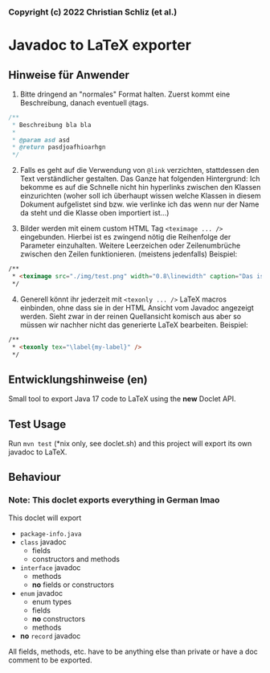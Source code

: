### Copyright (c) 2022 Christian Schliz (et al.)

# Javadoc to LaTeX exporter

## Hinweise für Anwender

1. Bitte dringend an "normales" Format halten. Zuerst kommt eine Beschreibung, danach eventuell `@`tags.
```java
/**
 * Beschreibung bla bla
 *
 * @param asd asd
 * @return pasdjoafhioarhgn
 */
```

2. Falls es geht auf die Verwendung von `@link` verzichten, stattdessen den Text verständlicher gestalten.
   Das Ganze hat folgenden Hintergrund: Ich bekomme es auf die Schnelle nicht hin hyperlinks zwischen den Klassen
   einzurichten (woher soll ich überhaupt wissen welche Klassen in diesem Dokument aufgelistet sind
   bzw. wie verlinke ich das wenn nur der Name da steht und die Klasse oben importiert ist...)

3. Bilder werden mit einem custom HTML Tag `<teximage ... />` eingebunden. Hierbei ist es zwingend nötig die
   Reihenfolge der Parameter einzuhalten. Weitere Leerzeichen oder Zeilenumbrüche zwischen den Zeilen funktionieren.
   (meistens jedenfalls) Beispiel:
```html
/**
 * <teximage src="./img/test.png" width="0.8\linewidth" caption="Das ist ein tolles Bild :)" />
 */
```

4. Generell könnt ihr jederzeit mit `<texonly ... />` LaTeX macros einbinden, ohne dass sie in der HTML Ansicht
   vom Javadoc angezeigt werden. Sieht zwar in der reinen Quellansicht komisch aus aber so müssen wir nachher nicht
   das generierte LaTeX bearbeiten. Beispiel:
```html
/**
 * <texonly tex="\label{my-label}" />
 */
```

## Entwicklungshinweise (en)

Small tool to export Java 17 code to LaTeX using the **new** Doclet API.

## Test Usage

Run `mvn test` (*nix only, see doclet.sh) and this project will export
its own javadoc to LaTeX.

## Behaviour

### Note: This doclet exports everything in German lmao

This doclet will export
- `package-info.java`
- `class` javadoc
  - fields
  - constructors and methods
- `interface` javadoc
  - methods
  - **no** fields or constructors
- `enum` javadoc
  - enum types
  - fields
  - **no** constructors
  - methods
- **no** `record` javadoc

All fields, methods, etc. have to be anything else than private
or have a doc comment to be exported.
